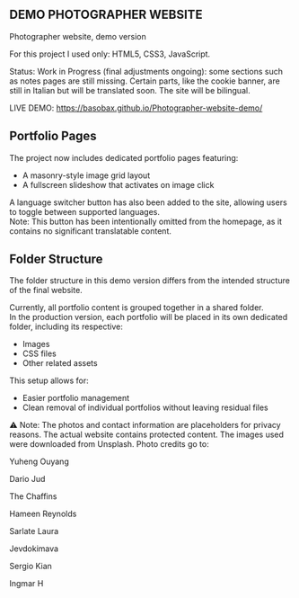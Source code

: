 ## DEMO PHOTOGRAPHER WEBSITE
Photographer website, demo version

For this project I used only: HTML5, CSS3, JavaScript.

Status: Work in Progress (final adjustments ongoing): some sections such as notes pages are still missing. 
Certain parts, like the cookie banner, are still in Italian but will be translated soon. The site will be bilingual.

LIVE DEMO: https://basobax.github.io/Photographer-website-demo/

## Portfolio Pages

The project now includes dedicated portfolio pages featuring:
- A masonry-style image grid layout
- A fullscreen slideshow that activates on image click

A language switcher button has also been added to the site, allowing users to toggle between supported languages.  
Note: This button has been intentionally omitted from the homepage, as it contains no significant translatable content.

## Folder Structure

The folder structure in this demo version differs from the intended structure of the final website.

Currently, all portfolio content is grouped together in a shared folder.  
In the production version, each portfolio will be placed in its own dedicated folder, including its respective:
- Images
- CSS files
- Other related assets

This setup allows for:
- Easier portfolio management
- Clean removal of individual portfolios without leaving residual files


⚠️ Note: The photos and contact information are placeholders for privacy reasons. The actual website contains protected content.
The images used were downloaded from Unsplash. Photo credits go to:

Yuheng Ouyang

Dario Jud

The Chaffins

Hameen Reynolds

Sarlate Laura 

Jevdokimava

Sergio Kian 

Ingmar H

